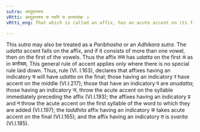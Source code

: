```yaml
---
sutra: आद्युदात्तश्च
vRtti: आद्युदात्तश्च स भवति यः प्रत्ययसंज्ञः ॥
vRtti_eng: That which is called an affix, has an acute accent on its first syllable.

---
```

This _sutra_ may also be treated as a _Paribhasha_ or an _Adhikara_ _sutra_. The _udatta_ accent falls on the affix, and if it consists of more than one vowel, then on the first of the vowels. Thus the affix तव्य has _udatta_ on the first अ as in कर्त्तव्यम्. This general rule of accent applies only where there is no special rule laid down. Thus, rule (VI. I.163), declares that affixes having an indicatory च will have _udatta_ on the final; those having an indicatory र have accent on the middle (VI.I.217); those that have an indicatory प are _anudatta_; those having an indicatory ज, throw the acute accent on the syllable immediately preceding the affix (VI.I.193); the affixes having an indicatory प्र and न throw the acute accent on the first syllable of the word to which they are added (VI.I.197); the _taddhita_ affix having an indicatory क  takes acute accent on the final (VI.I.165); and the affix having an indicatory त is _svarita_ (VI.I.185).